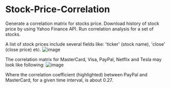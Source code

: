 # Stock-Price-Correlation
Generate a correlation matrix for stocks price.
Download history of stock price by using Yahoo Finance API.
Run correlation analysis for a set of stocks.

A list of stock prices include several fields like: 'ticker' (stock name), 'close' (close price) etc.
![image](https://user-images.githubusercontent.com/50933820/123661942-d4a70700-d7e9-11eb-8a4f-7aed011c204f.png)

The correlation matrix for MasterCard, Visa, PayPal, Netflix and Tesla may look like following:
![image](https://user-images.githubusercontent.com/50933820/123663729-8b57b700-d7eb-11eb-81d4-e2d9edabb523.png)

Where the correlation coefficient (highlighted) between PayPal and MasterCard, for a given time interval, is about 0.27.
